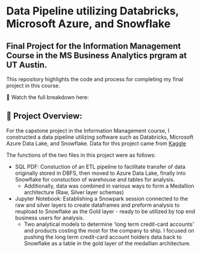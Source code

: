 # **Data Pipeline utilizing Databricks, Microsoft Azure, and Snowflake**

## **Final Project for the Information Management Course in the MS Business Analytics prgram at UT Austin.**
This repository highlights the code and process for completing my final project in this course.

:link: Watch the full breakdown here: 

## **:rocket: Project Overview:**
For the capstone project in the Information Management course, I constructed a data pipeline utilizing software such as Databricks, Microsoft Azure Data Lake, and Snowflake.
Data for this project came from [Kaggle](https://www.kaggle.com/datasets/bytadit/ecommerce-order-dataset 'Ecommerce Order & Supply Chain Dataset')

The functions of the two files in this project were as follows: 
- SQL PDF: Constuction of an ETL pipeline to facilitate transfer of data originally stored in DBFS, then moved to Azure Data Lake, finally into Snowflake for constuction of warehouse and tables for analysis.
  - Additionally, data was combined in various ways to form a Medallion architecture (Raw, Silver layer schemas)
- Jupyter Notebook: Establishing a Snowpark session connected to the raw and silver layers to create dataframes and preform analysis to reupload to Snowflake as the Gold layer - ready to be utilized by top end business users for analysis.
  - Two analytical models to determine 'long term credit-card accounts' and products costing the most for the company to ship. I focused on pushing the long term credit-card account holders data back to Snowflake as a table      in the gold layer of the medallian architecture.
